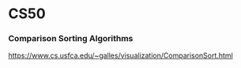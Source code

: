 # CS50
### Comparison Sorting Algorithms
https://www.cs.usfca.edu/~galles/visualization/ComparisonSort.html
